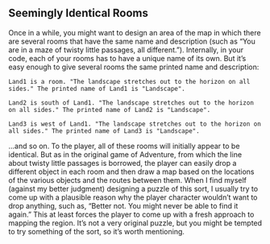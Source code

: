 ## Seemingly Identical Rooms

Once in a while, you might want to design an area of the map in which there are several rooms that have the same name and description (such as “You are in a maze of twisty little passages, all different.”). Internally, in your code, each of your rooms has to have a unique name of its own. But it’s easy enough to give several rooms the same printed name and description:

```inform7
Land1 is a room. "The landscape stretches out to the horizon on all sides." The printed name of Land1 is "Landscape".

Land2 is south of Land1. "The landscape stretches out to the horizon on all sides." The printed name of Land2 is "Landscape".

Land3 is west of Land1. "The landscape stretches out to the horizon on all sides." The printed name of Land3 is "Landscape".
```

...and so on. To the player, all of these rooms will initially appear to be identical. But as in the original game of Adventure, from which the line about twisty little passages is borrowed, the player can easily drop a different object in each room and then draw a map based on the locations of the various objects and the routes between them. When I find myself (against my better judgment) designing a puzzle of this sort, I usually try to come up with a plausible reason why the player character wouldn’t want to drop anything, such as, “Better not. You might never be able to find it again.” This at least forces the player to come up with a fresh approach to mapping the region. It’s not a very original puzzle, but you might be tempted to try something of the sort, so it’s worth mentioning.
